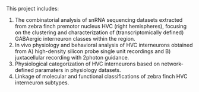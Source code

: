 This project includes:
1. The combinatorial analysis of snRNA sequencing datasets extracted from zebra finch premotor nucleus HVC (right hemispheres), 
focusing on the clustering and characterization of (transcriptomically defined) GABAergic interneuron classes within the region.
2. In vivo physiology and behavioral analysis of HVC interneurons obtained from A) high-density silicon probe single unit recordings
   and B) juxtacellular recording with 2photon guidance.
4. Physiological categorization of HVC interneurons based on network-defined paramaters in physiology datasets.
5. Linkage of molecular and functional classifications of zebra finch HVC interneuron subtypes.
